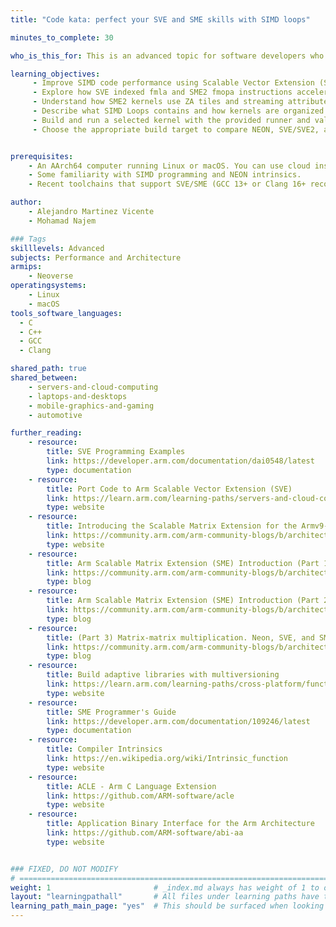 ```yaml
---
title: "Code kata: perfect your SVE and SME skills with SIMD loops"

minutes_to_complete: 30

who_is_this_for: This is an advanced topic for software developers who want to learn how to use the full range of features available in SVE, SVE2, and SME2 to improve software performance on Arm processors.

learning_objectives:
     - Improve SIMD code performance using Scalable Vector Extension (SVE) and Scalable Matrix Extension (SME).
     - Explore how SVE indexed fmla and SME2 fmopa instructions accelerate matrix multiplication
     - Understand how SME2 kernels use ZA tiles and streaming attributes
     - Describe what SIMD Loops contains and how kernels are organized across scalar, NEON, SVE,SVE2, and SME2 variants
     - Build and run a selected kernel with the provided runner and validate correctness against the C reference
     - Choose the appropriate build target to compare NEON, SVE/SVE2, and SME2 implementations


prerequisites:
    - An AArch64 computer running Linux or macOS. You can use cloud instances, refer to [Get started with Arm-based cloud instances](/learning-paths/servers-and-cloud-computing/csp/) for a list of cloud service providers. 
    - Some familiarity with SIMD programming and NEON intrinsics.
    - Recent toolchains that support SVE/SME (GCC 13+ or Clang 16+ recommended)

author:
    - Alejandro Martinez Vicente
    - Mohamad Najem

### Tags
skilllevels: Advanced
subjects: Performance and Architecture
armips:
    - Neoverse
operatingsystems:
    - Linux
    - macOS
tools_software_languages:
  - C
  - C++
  - GCC
  - Clang

shared_path: true
shared_between:
    - servers-and-cloud-computing
    - laptops-and-desktops
    - mobile-graphics-and-gaming
    - automotive

further_reading:
    - resource:
        title: SVE Programming Examples
        link: https://developer.arm.com/documentation/dai0548/latest
        type: documentation
    - resource:
        title: Port Code to Arm Scalable Vector Extension (SVE)
        link: https://learn.arm.com/learning-paths/servers-and-cloud-computing/sve
        type: website
    - resource:
        title: Introducing the Scalable Matrix Extension for the Armv9-A Architecture
        link: https://community.arm.com/arm-community-blogs/b/architectures-and-processors-blog/posts/scalable-matrix-extension-armv9-a-architecture
        type: website
    - resource:
        title: Arm Scalable Matrix Extension (SME) Introduction (Part 1)
        link: https://community.arm.com/arm-community-blogs/b/architectures-and-processors-blog/posts/arm-scalable-matrix-extension-introduction
        type: blog
    - resource:
        title: Arm Scalable Matrix Extension (SME) Introduction (Part 2)
        link: https://community.arm.com/arm-community-blogs/b/architectures-and-processors-blog/posts/arm-scalable-matrix-extension-introduction-p2
        type: blog
    - resource:
        title: (Part 3) Matrix-matrix multiplication. Neon, SVE, and SME compared
        link: https://community.arm.com/arm-community-blogs/b/architectures-and-processors-blog/posts/matrix-matrix-multiplication-neon-sve-and-sme-compared
        type: blog
    - resource:
        title: Build adaptive libraries with multiversioning
        link: https://learn.arm.com/learning-paths/cross-platform/function-multiversioning/
        type: website
    - resource:
        title: SME Programmer's Guide
        link: https://developer.arm.com/documentation/109246/latest
        type: documentation
    - resource:
        title: Compiler Intrinsics
        link: https://en.wikipedia.org/wiki/Intrinsic_function
        type: website
    - resource:
        title: ACLE - Arm C Language Extension
        link: https://github.com/ARM-software/acle
        type: website
    - resource:
        title: Application Binary Interface for the Arm Architecture
        link: https://github.com/ARM-software/abi-aa
        type: website


### FIXED, DO NOT MODIFY
# ================================================================================
weight: 1                       # _index.md always has weight of 1 to order correctly
layout: "learningpathall"       # All files under learning paths have this same wrapper
learning_path_main_page: "yes"  # This should be surfaced when looking for related content. Only set for _index.md of learning path content.
---
```

